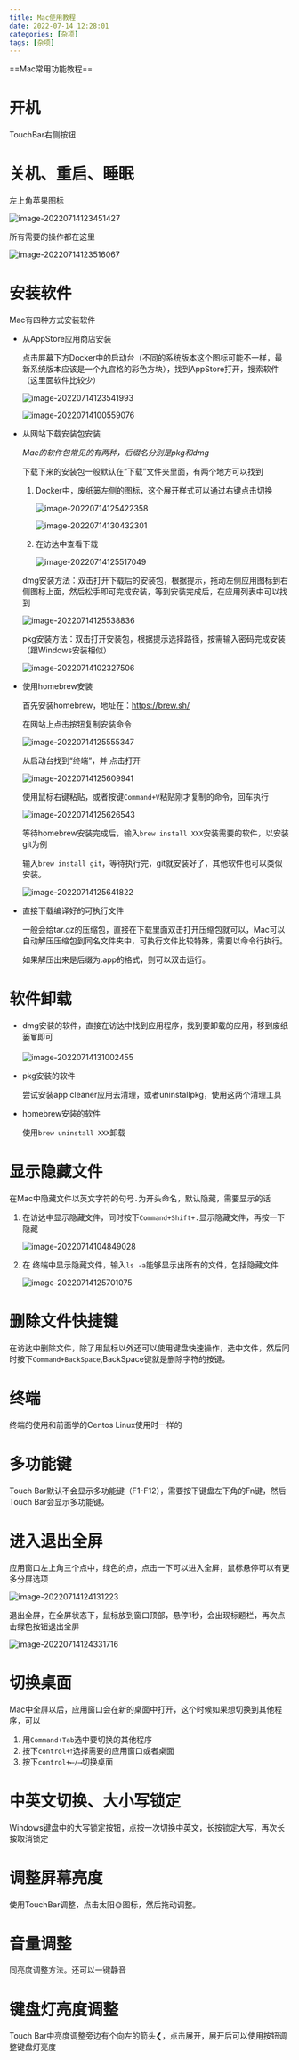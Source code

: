 ```yaml
---
title: Mac使用教程
date: 2022-07-14 12:28:01
categories: [杂项]
tags: [杂项]
---
```


==Mac常用功能教程==

<!--more-->

# 开机

TouchBar右侧按钮

# 关机、重启、睡眠

左上角苹果图标

![image-20220714123451427](http://images.wpt6.cn/blog/2022-07-14-12-34-52.png)



所有需要的操作都在这里

![image-20220714123516067](http://images.wpt6.cn/blog/2022-07-14-12-35-17.png)



# 安装软件

Mac有四种方式安装软件

- 从AppStore应用商店安装

  点击屏幕下方Docker中的启动台（不同的系统版本这个图标可能不一样，最新系统版本应该是一个九宫格的彩色方块），找到AppStore打开，搜索软件（这里面软件比较少）

  ![image-20220714123541993](http://images.wpt6.cn/blog/2022-07-14-12-35-42.png)

  ![image-20220714100559076](http://images.wpt6.cn/blog/2022-07-14-12-33-30.png)

  

- 从网站下载安装包安装

  *Mac的软件包常见的有两种，后缀名分别是pkg和dmg*

  下载下来的安装包一般默认在“下载”文件夹里面，有两个地方可以找到

  1. Docker中，废纸篓左侧的图标，这个展开样式可以通过右键点击切换

     ![image-20220714125422358](http://images.wpt6.cn/blog/2022-07-14-12-54-22.png)

     ![image-20220714130432301](http://images.wpt6.cn/blog/2022-07-14-13-04-32.png)

     

  2. 在访达中查看下载

     ![image-20220714125517049](http://images.wpt6.cn/blog/2022-07-14-12-55-17.png)

     

  dmg安装方法：双击打开下载后的安装包，根据提示，拖动左侧应用图标到右侧图标上面，然后松手即可完成安装，等到安装完成后，在应用列表中可以找到

  ![image-20220714125538836](http://images.wpt6.cn/blog/2022-07-14-12-55-39.png)

  

  pkg安装方法：双击打开安装包，根据提示选择路径，按需输入密码完成安装（跟Windows安装相似）

  ![image-20220714102327506](http://images.wpt6.cn/blog/2022-07-14-12-33-28.png)

  

- 使用homebrew安装

  首先安装homebrew，地址在：https://brew.sh/

  在网站上点击按钮复制安装命令

  ![image-20220714125555347](http://images.wpt6.cn/blog/2022-07-14-12-55-55.png)

  

  从启动台找到“终端”，并 点击打开

  ![image-20220714125609941](http://images.wpt6.cn/blog/2022-07-14-12-56-10.png)

  

  使用鼠标右键粘贴，或者按键`Command+V`粘贴刚才复制的命令，回车执行

  ![image-20220714125626543](http://images.wpt6.cn/blog/2022-07-14-12-56-26.png)

  

  等待homebrew安装完成后，输入`brew install XXX`安装需要的软件，以安装git为例

  输入`brew install git`，等待执行完，git就安装好了，其他软件也可以类似安装。

  ![image-20220714125641822](http://images.wpt6.cn/blog/2022-07-14-12-56-42.png)

  

- 直接下载编译好的可执行文件

  一般会给tar.gz的压缩包，直接在下载里面双击打开压缩包就可以，Mac可以自动解压压缩包到同名文件夹中，可执行文件比较特殊，需要以命令行执行。

  如果解压出来是后缀为.app的格式，则可以双击运行。

# 软件卸载

- dmg安装的软件，直接在访达中找到应用程序，找到要卸载的应用，移到废纸篓🗑️即可

  ![image-20220714131002455](http://images.wpt6.cn/blog/2022-07-14-13-10-03.png)

- pkg安装的软件

  尝试安装app cleaner应用去清理，或者uninstallpkg，使用这两个清理工具

- homebrew安装的软件

  使用`brew uninstall XXX`卸载

# 显示隐藏文件

在Mac中隐藏文件以英文字符的句号`.`为开头命名，默认隐藏，需要显示的话

1. 在访达中显示隐藏文件，同时按下`Command+Shift+.`显示隐藏文件，再按一下隐藏

   ![image-20220714104849028](http://images.wpt6.cn/blog/2022-07-14-12-33-29.png)

   

2. 在 终端中显示隐藏文件，输入`ls -a`能够显示出所有的文件，包括隐藏文件

   ![image-20220714125701075](http://images.wpt6.cn/blog/2022-07-14-12-57-01.png)

   

# 删除文件快捷键

在访达中删除文件，除了用鼠标以外还可以使用键盘快速操作，选中文件，然后同时按下`Command+BackSpace`,BackSpace键就是删除字符的按键。

# 终端

终端的使用和前面学的Centos Linux使用时一样的

# 多功能键

Touch Bar默认不会显示多功能键（F1-F12），需要按下键盘左下角的Fn键，然后Touch Bar会显示多功能键。

# 进入退出全屏

应用窗口左上角三个点中，绿色的点，点击一下可以进入全屏，鼠标悬停可以有更多分屏选项

![image-20220714124131223](http://images.wpt6.cn/blog/2022-07-14-12-41-31.png)

退出全屏，在全屏状态下，鼠标放到窗口顶部，悬停1秒，会出现标题栏，再次点击绿色按钮退出全屏

![image-20220714124331716](http://images.wpt6.cn/blog/2022-07-14-12-43-31.png)

# 切换桌面

Mac中全屏以后，应用窗口会在新的桌面中打开，这个时候如果想切换到其他程序，可以

1. 用`Command+Tab`选中要切换的其他程序
2. 按下`control+⤒`选择需要的应用窗口或者桌面
3. 按下`control+⟵/⟶`切换桌面

# 中英文切换、大小写锁定

Windows键盘中的大写锁定按钮，点按一次切换中英文，长按锁定大写，再次长按取消锁定

# 调整屏幕亮度

使用TouchBar调整，点击太阳🌞图标，然后拖动调整。

# 音量调整

同亮度调整方法。还可以一键静音

# 键盘灯亮度调整

Touch Bar中亮度调整旁边有个向左的箭头❮，点击展开，展开后可以使用按钮调整键盘灯亮度
